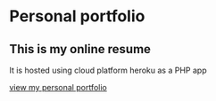 # Personal portfolio

## This is my online resume

It is hosted using cloud platform heroku as a PHP app

[view my personal portfolio](http://amitoj.codes)